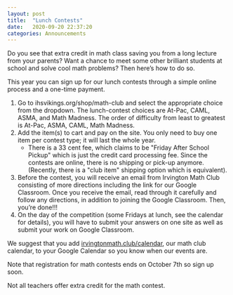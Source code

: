 ```yaml
---
layout: post
title:  "Lunch Contests"
date:   2020-09-20 22:37:20
categories: Announcements
---
```


Do you see that extra credit in math class saving you from a long lecture from your parents? Want a chance to meet some other brilliant students at school and solve cool math problems? Then here’s how to do so. 

This year you can sign up for our lunch contests through a simple online process and a one-time payment. 

1. Go to ihsvikings.org/shop/math-club and select the appropriate choice from the dropdown. The lunch-contest choices are At-Pac, CAML, ASMA, and Math Madness. The order of difficulty from least to greatest is At-Pac, ASMA, CAML, Math Madness.
2. Add the item(s) to cart and pay on the site. You only need to buy one item per contest type; it will last the whole year.
   - There is a 33 cent fee, which claims to be "Friday After School Pickup" which is just the credit card processing fee. Since the contests are online, there is no shipping or pick-up anymore. (Recently, there is a "club item" shipping option which is equivalent).
3. Before the contest, you will receive an email from Irvington Math Club consisting of more directions including the link for our Google Classroom. Once you receive the email, read through it carefully and follow any directions, in addition to joining the Google Classroom. Then, you’re done!!!
4. On the day of the competition (some Fridays at lunch, see the calendar for details), you will have to submit your answers on one site as well as submit your work on Google Classroom.

We suggest that you add [irvingtonmath.club/calendar](http://irvingtonmath.club/calendar), our math club calendar, to your Google Calendar so you know when our events are. 

Note that registration for math contests ends on October 7th so sign up soon.

Not all teachers offer extra credit for the math contest.
